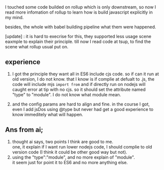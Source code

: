 I touched some code builded on rollup which is only downstream, so now I read more infomation of rollup to learn how is build javascript explicitly in my mind.

besides, the whole with babel building pipeline what them were happened.

[update] : it is hard to execrise for this, 
they supported less usage scene eaxmple to explain their principle.
till now I read code at tsup, to find the scene what rollup usual put on.

## experience 
1. I got the principle they want all in ES6 include cjs code. 
so if can it run at old version, I do not know.
that I know is if complie at defualt to .js, the code will include mjs `import from` and if directly run on nodejs will caught error at tip with no cjs.
so it should set the attribute named "type" to "module". I do not know what module mean.

2. and the config params are hard to align and fine. 
in the course I got, even I add jsDos using @type but never had get a good experience to know immeditely what will happen.

## Ans from ai;
1. thought ai says, two points I think are good to me.  
one, it explain if I want run lower nodejs code, I should complie to old version code (I think it could be other good way but not).
2. using the "type":"module", and no more explain of "module".  
it seem just for point it to ES6 and no more anything else.